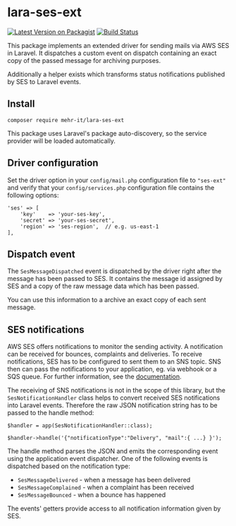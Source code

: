 # lara-ses-ext
[![Latest Version on Packagist](https://img.shields.io/packagist/v/mehr-it/lara-ses-ext.svg?style=flat-square)](https://packagist.org/packages/mehr-it/lara-ses-ext)
[![Build Status](https://travis-ci.org/mehr-it/lara-ses-ext.svg?branch=master)](https://travis-ci.org/mehr-it/lara-ses-ext)

This package implements an extended driver for sending mails via AWS SES in Laravel. It dispatches
a custom event on dispatch containing an exact copy of the passed message for archiving purposes.

Additionally a helper exists which transforms status notifications published by SES to 
Laravel events.

## Install

	composer require mehr-it/lara-ses-ext
	
This package uses Laravel's package auto-discovery, so the service provider will be loaded 
automatically.


## Driver configuration
Set the driver option in your `config/mail.php` configuration file to `"ses-ext"` and verify
that your `config/services.php` configuration file contains the following options:

	'ses' => [
        'key'    => 'your-ses-key',
        'secret' => 'your-ses-secret',
        'region' => 'ses-region',  // e.g. us-east-1
    ],
    
## Dispatch event
The `SesMessageDispatched` event is dispatched by the driver right after the message has been
passed to SES. It contains the message id assigned by SES and a copy of the raw message data
which has been passed.

You can use this information to a archive an exact copy of each sent message.

## SES notifications
AWS SES offers notifications to monitor the sending activity. A notification can be received for
bounces, complaints and deliveries. To receive notifications, SES has to be configured to sent
them to an SNS topic. SNS then can pass the notifications to your application, eg. via webhook
or a SQS queue. For further information, see the [documentation](https://docs.aws.amazon.com/ses/latest/DeveloperGuide/monitor-sending-activity-using-notifications.html).

The receiving of SNS notifications is not in the scope of this library, but the
`SesNotificationHandler` class helps to convert received SES notifications into Laravel events. 
Therefore the raw JSON notification string has to be passed to the handle method:

    $handler = app(SesNotificationHandler::class);
    
    $handler->handle('{"notificationType":"Delivery", "mail":{ ...} }');
    
The handle method parses the JSON and emits the corresponding event using the application
event dispatcher. One of the following events is dispatched based on the notification type:

* `SesMessageDelivered` - when a message has been delivered
* `SesMessageComplained` - when a complaint has been received
* `SesMessageBounced` - when a bounce has happened

The events' getters provide access to all notification information given by SES.



